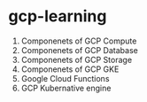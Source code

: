 # gcp-learning

1. Componenets of GCP Compute
2. Componenets of GCP Database
3. Componenets of GCP Storage
4. Componenets of GCP GKE
5. Google Cloud Functions
6. GCP Kubernative engine